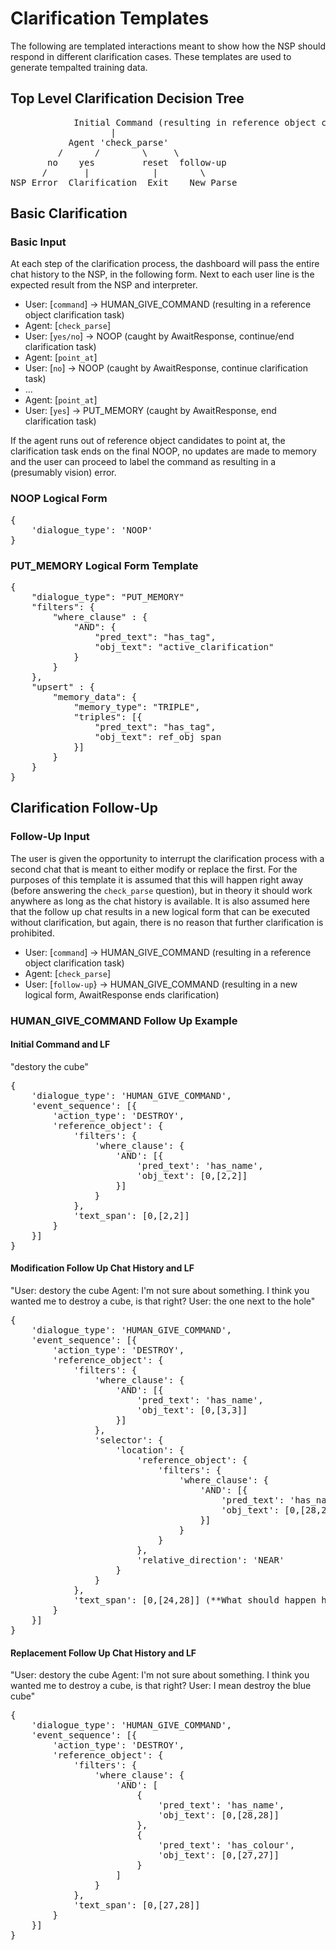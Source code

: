 # Clarification Templates #

The following are templated interactions meant to show how the NSP should respond in different clarification cases.  These templates are used to generate tempalted training data.

## Top Level Clarification Decision Tree ##

<pre>
            Initial Command (resulting in reference object clarification)
                   |
           Agent 'check_parse'
         /      /        \     \
       no    yes         reset  follow-up
      /       |            |        \
NSP Error  Clarification  Exit    New Parse
</pre>

## Basic Clarification ##

### Basic Input ###

At each step of the clarification process, the dashboard will pass the entire chat history to the NSP, in the following form.  Next to each user line is the expected result from the NSP and interpreter.

- User:    [`command`]        ->  HUMAN_GIVE_COMMAND (resulting in a reference object clarification task)
- Agent:   [`check_parse`]
- User:    [`yes/no`]         -> NOOP (caught by AwaitResponse, continue/end clarification task)
- Agent:   [`point_at`]
- User:    [`no`]             -> NOOP (caught by AwaitResponse, continue clarification task)
- ...
- Agent:   [`point_at`]
- User:    [`yes`]            -> PUT_MEMORY (caught by AwaitResponse, end clarification task)

If the agent runs out of reference object candidates to point at, the clarification task ends on the final NOOP, no updates are made to memory and the user can proceed to label the command as resulting in a (presumably vision) error.

### NOOP Logical Form ###

<pre>
{
    'dialogue_type': 'NOOP'
}
</pre>

### PUT_MEMORY Logical Form Template ###

<pre>
{
    "dialogue_type": "PUT_MEMORY"
    "filters": {
        "where_clause" : {
            "AND": {
                "pred_text": "has_tag",
                "obj_text": "active_clarification"
            }
        }
    },
    "upsert" : {
        "memory_data": {
            "memory_type": "TRIPLE",
            "triples": [{
                "pred_text": "has_tag",
                "obj_text": ref_obj span
            }]
        }
    }
}
</pre>

## Clarification Follow-Up ##

### Follow-Up Input ###

The user is given the opportunity to interrupt the clarification process with a second chat that is meant to either modify or replace the first.  For the purposes of this template it is assumed that this will happen right away (before answering the `check_parse` question), but in theory it should work anywhere as long as the chat history is available.  It is also assumed here that the follow up chat results in a new logical form that can be executed without clarification, but again, there is no reason that further clarification is prohibited.

- User:    [`command`]        -> HUMAN_GIVE_COMMAND (resulting in a reference object clarification task)
- Agent:   [`check_parse`]
- User:    [`follow-up`}      -> HUMAN_GIVE_COMMAND (resulting in a new logical form, AwaitResponse ends clarification)

### HUMAN_GIVE_COMMAND Follow Up Example ###

#### Initial Command and LF ###

"destory the cube"
<pre>
{
    'dialogue_type': 'HUMAN_GIVE_COMMAND',
    'event_sequence': [{
        'action_type': 'DESTROY',
        'reference_object': {
            'filters': {
                'where_clause': {
                    'AND': [{
                        'pred_text': 'has_name',
                        'obj_text': [0,[2,2]]
                    }]
                }
            },
            'text_span': [0,[2,2]]
        }
    }]
}
</pre>

#### Modification Follow Up Chat History and LF ###

"User: destory the cube Agent: I'm not sure about something. I think you wanted me to destroy a cube, is that right? User: the one next to the hole"
<pre>
{
    'dialogue_type': 'HUMAN_GIVE_COMMAND',
    'event_sequence': [{
        'action_type': 'DESTROY',
        'reference_object': {
            'filters': {
                'where_clause': {
                    'AND': [{
                        'pred_text': 'has_name',
                        'obj_text': [0,[3,3]]
                    }]
                },
                'selector': {
                    'location': {
                        'reference_object': {
                            'filters': {
                                'where_clause': {
                                    'AND': [{
                                        'pred_text': 'has_name',
                                        'obj_text': [0,[28,28]]
                                    }]
                                }
                            }
                        },
                        'relative_direction': 'NEAR'
                    }
                }
            },
            'text_span': [0,[24,28]] (**What should happen here?**)
        }
    }]
}
</pre>

#### Replacement Follow Up Chat History and LF ###

"User: destory the cube Agent: I'm not sure about something. I think you wanted me to destroy a cube, is that right? User: I mean destroy the blue cube"
<pre>
{
    'dialogue_type': 'HUMAN_GIVE_COMMAND',
    'event_sequence': [{
        'action_type': 'DESTROY',
        'reference_object': {
            'filters': {
                'where_clause': {
                    'AND': [
                        {
                            'pred_text': 'has_name',
                            'obj_text': [0,[28,28]]
                        },
                        {
                            'pred_text': 'has_colour',
                            'obj_text': [0,[27,27]]
                        }
                    ]
                }
            },
            'text_span': [0,[27,28]]
        }
    }]
}
</pre>
